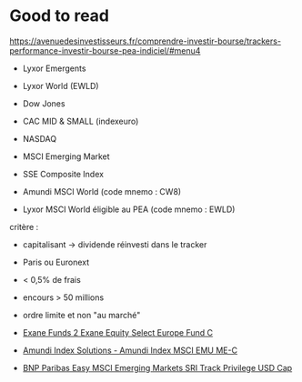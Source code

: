 # Good to read
https://avenuedesinvestisseurs.fr/comprendre-investir-bourse/trackers-performance-investir-bourse-pea-indiciel/#menu4

- Lyxor Emergents
- Lyxor World (EWLD)
- Dow Jones
- CAC MID & SMALL (indexeuro)
- NASDAQ
- MSCI Emerging Market
- SSE Composite Index

- Amundi MSCI World (code mnemo : CW8)
- Lyxor MSCI World éligible au PEA (code mnemo : EWLD)

critère :
- capitalisant -> dividende réinvesti dans le tracker
- Paris ou Euronext
- < 0,5% de frais
- encours > 50 millions
- ordre limite et non "au marché"



- [Exane Funds 2 Exane Equity Select Europe Fund C](https://bourse.ingdirect.fr/priv/cotationValeurOpcvm.php?popup=1&isin=LU0782319809&devise=@CurrencyId)

- [Amundi Index Solutions - Amundi Index MSCI EMU ME-C](https://bourse.ingdirect.fr/priv/cotationValeurOpcvm.php?popup=1&isin=LU0389811299&devise=@CurrencyId)

- [BNP Paribas Easy MSCI Emerging Markets SRI Track Privilege USD Cap](https://bourse.ingdirect.fr/priv/cotationValeurOpcvm.php?popup=1&isin=LU1291098157&devise=@CurrencyId)